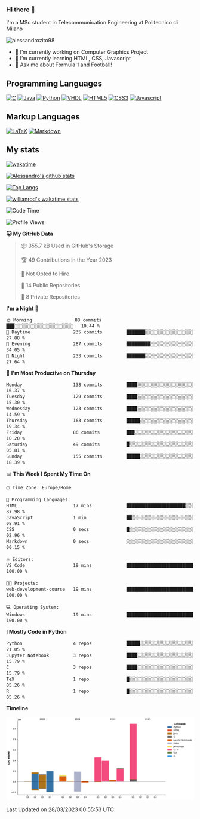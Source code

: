 ### Hi there 👋

I'm a MSc student in Telecommunication Engineering at Politecnico di Milano

<p align="left"> <img src="https://komarev.com/ghpvc/?username=alessandrozito98&label=Profile%20views&color=129e00&style=plastic" alt="alessandrozito98" /> </p>


<!--
**alessandrozito98/alessandrozito98** is a ✨ _special_ ✨ repository because its `README.md` (this file) appears on your GitHub profile.
-->

- 🔭 I’m currently working on Computer Graphics Project
- 🌱 I’m currently learning HTML, CSS, Javascript
- 💬 Ask me about Formula 1 and Football!




## Programming Languages

[![C](https://img.shields.io/badge/c%20-%2300599C.svg?&style=for-the-badge&logo=c&logoColor=white)](<https://en.wikipedia.org/wiki/C_(programming_language)>)
[![Java](https://img.shields.io/badge/java-%23ED8B00.svg?&style=for-the-badge&logo=java&logoColor=white)](https://www.java.com/)
[![Python](https://img.shields.io/badge/python%20-%2314354C.svg?&style=for-the-badge&logo=python&logoColor=white)](https://www.python.org/)
[![VHDL](https://img.shields.io/badge/-VHDL-lightgrey?style=for-the-badge&logo=xilinx&logoColor=red)](https://en.wikipedia.org/wiki/VHDL)
[![HTML5](https://img.shields.io/badge/html5%20-%23E34F26.svg?&style=for-the-badge&logo=html5&logoColor=white)](https://en.wikipedia.org/wiki/HTML5)
[![CSS3](https://img.shields.io/badge/css3%20-%231572B6.svg?&style=for-the-badge&logo=css3&logoColor=white)](https://en.wikipedia.org/wiki/CSS)
[![Javascript](https://img.shields.io/badge/javascript%20-%23323330.svg?&style=for-the-badge&logo=javascript&logoColor=%23F7DF1)](https://en.wikipedia.org/wiki/JavaScript)

## Markup Languages

[![LaTeX](https://img.shields.io/badge/latex%20-%23008080.svg?&style=for-the-badge&logo=latex&logoColor=white)](https://en.wikipedia.org/wiki/LaTeX)
[![Markdown](https://img.shields.io/badge/markdown-%23000000.svg?&style=for-the-badge&logo=markdown&logoColor=white)](https://en.wikipedia.org/wiki/Markdown)


## My stats

[![wakatime](https://wakatime.com/badge/user/6602f0ab-f5f4-418b-b2fb-1fa267f6c557.svg)](https://wakatime.com/@6602f0ab-f5f4-418b-b2fb-1fa267f6c557)


[![Alessandro's github stats](https://github-readme-stats.vercel.app/api?username=alessandrozito98&count_private=true&show_icons=true&theme=radical)](https://github.com/anuraghazra/github-readme-stats)


[![Top Langs](https://github-readme-stats.vercel.app/api/top-langs/?username=alessandrozito98&langs_count=10&layout=compact)](https://github.com/anuraghazra/github-readme-stats)


[![willianrod's wakatime stats](https://github-readme-stats.vercel.app/api/wakatime?username=alessandrozito98&layout=compact&v=2)](https://github.com/anuraghazra/github-readme-stats) 



<!--START_SECTION:waka-->
![Code Time](http://img.shields.io/badge/Code%20Time-67%20hrs%2018%20mins-blue)

![Profile Views](http://img.shields.io/badge/Profile%20Views-8-blue)

**🐱 My GitHub Data** 

> 📦 355.7 kB Used in GitHub's Storage 
 > 
> 🏆 49 Contributions in the Year 2023
 > 
> 🚫 Not Opted to Hire
 > 
> 📜 14 Public Repositories 
 > 
> 🔑 8 Private Repositories 
 > 
**I'm a Night 🦉** 

```text
🌞 Morning                88 commits          ███░░░░░░░░░░░░░░░░░░░░░░   10.44 % 
🌆 Daytime                235 commits         ███████░░░░░░░░░░░░░░░░░░   27.88 % 
🌃 Evening                287 commits         █████████░░░░░░░░░░░░░░░░   34.05 % 
🌙 Night                  233 commits         ███████░░░░░░░░░░░░░░░░░░   27.64 % 
```
📅 **I'm Most Productive on Thursday** 

```text
Monday                   138 commits         ████░░░░░░░░░░░░░░░░░░░░░   16.37 % 
Tuesday                  129 commits         ████░░░░░░░░░░░░░░░░░░░░░   15.30 % 
Wednesday                123 commits         ████░░░░░░░░░░░░░░░░░░░░░   14.59 % 
Thursday                 163 commits         █████░░░░░░░░░░░░░░░░░░░░   19.34 % 
Friday                   86 commits          ███░░░░░░░░░░░░░░░░░░░░░░   10.20 % 
Saturday                 49 commits          █░░░░░░░░░░░░░░░░░░░░░░░░   05.81 % 
Sunday                   155 commits         █████░░░░░░░░░░░░░░░░░░░░   18.39 % 
```


📊 **This Week I Spent My Time On** 

```text
🕑︎ Time Zone: Europe/Rome

💬 Programming Languages: 
HTML                     17 mins             ██████████████████████░░░   87.98 % 
JavaScript               1 min               ██░░░░░░░░░░░░░░░░░░░░░░░   08.91 % 
CSS                      0 secs              █░░░░░░░░░░░░░░░░░░░░░░░░   02.96 % 
Markdown                 0 secs              ░░░░░░░░░░░░░░░░░░░░░░░░░   00.15 % 

🔥 Editors: 
VS Code                  19 mins             █████████████████████████   100.00 % 

🐱‍💻 Projects: 
web-development-course   19 mins             █████████████████████████   100.00 % 

💻 Operating System: 
Windows                  19 mins             █████████████████████████   100.00 % 
```

**I Mostly Code in Python** 

```text
Python                   4 repos             █████░░░░░░░░░░░░░░░░░░░░   21.05 % 
Jupyter Notebook         3 repos             ████░░░░░░░░░░░░░░░░░░░░░   15.79 % 
C                        3 repos             ████░░░░░░░░░░░░░░░░░░░░░   15.79 % 
TeX                      1 repo              █░░░░░░░░░░░░░░░░░░░░░░░░   05.26 % 
R                        1 repo              █░░░░░░░░░░░░░░░░░░░░░░░░   05.26 % 
```



**Timeline**

![Lines of Code chart](https://raw.githubusercontent.com/alessandrozito98/alessandrozito98/master/assets/bar_graph.png)


 Last Updated on 28/03/2023 00:55:53 UTC
<!--END_SECTION:waka-->
